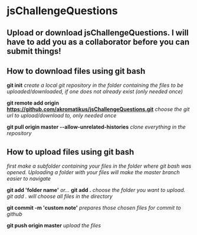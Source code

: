 # jsChallengeQuestions 
## Upload or download jsChallengeQuestions. I will have to add you as a collaborator before you can submit things!

## How to download files using git bash
**git init**
*create a local git repository in the folder containing the files to be uploaded/downloaded, if one does not already exist (only needed once)*

**git remote add origin https://github.com/akromatikus/jsChallengeQuestions.git**
*choose the git url to upload/download to, only needed once*

**git pull origin master --allow-unrelated-histories**
*clone everything in the repository*

## How to upload files using git bash
*first make a subfolder containing your files in the folder where git bash was opened. Uploading a folder with your files will make the master branch easier to navigate*

**git add 'folder name'** *or...* **git add .** 
*choose the folder you want to upload. git add . will choose all files in the directory*

**git commit -m 'custom note'**
*prepares those chosen files for commit to github*

**git push origin master**
*upload the files*
 

  
  
  
